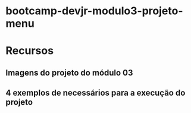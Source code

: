 # bootcamp-devjr-modulo3-projeto-menu

# Recursos
## Imagens do projeto do módulo 03
## 4 exemplos de necessários para a execução do projeto
